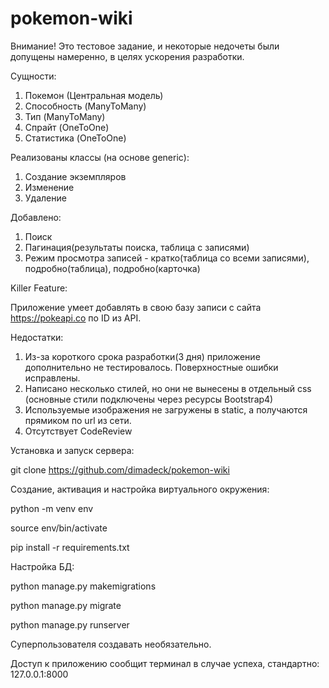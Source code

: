 # pokemon-wiki
Внимание! Это тестовое задание, и некоторые недочеты были допущены намеренно, в целях ускорения разработки. 


Сущности:
1) Покемон (Центральная модель)
2) Способность (ManyToMany)
3) Тип (ManyToMany)
4) Спрайт (OneToOne)
6) Статистика (OneToOne)


Реализованы классы (на основе generic): 
1) Создание экземпляров
2) Изменение
3) Удаление


Добавлено:
1) Поиск
2) Пагинация(результаты поиска, таблица с записями)
3) Режим просмотра записей - кратко(таблица со всеми записями), подробно(таблица), подробно(карточка)


Killer Feature:

Приложение умеет добавлять в свою базу записи с сайта https://pokeapi.co по ID из API. 


Недостатки:
1) Из-за короткого срока разработки(3 дня) приложение дополнительно не тестировалось. Поверхностные ошибки исправлены.
2) Написано несколько стилей, но они не вынесены в отдельный css (основные стили подключены через ресурсы Bootstrap4)
3) Используемые изображения не загружены в static, а получаются прямиком по url из сети.
4) Отсутствует CodeReview


Установка и запуск сервера:

git clone https://github.com/dimadeck/pokemon-wiki


Создание, активация и настройка виртуального окружения:

python -m venv env

source env/bin/activate

pip install -r requirements.txt


Настройка БД:

python manage.py makemigrations

python manage.py migrate

python manage.py runserver


Суперпользователя создавать необязательно.

Доступ к приложению сообщит терминал в случае успеха, стандартно:
127.0.0.1:8000
